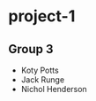 # project-1
## Group 3
<ul>
  <li>Koty Potts</li>
  <li>Jack Runge</li>
  <li>Nichol Henderson</li>
</ul>
